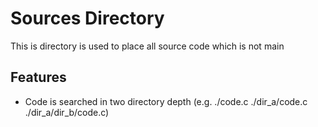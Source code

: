 Sources Directory
=================

This is directory is used to place all source code which is not main

Features
--------
* Code is searched in two directory depth (e.g. ./code.c ./dir_a/code.c ./dir_a/dir_b/code.c)